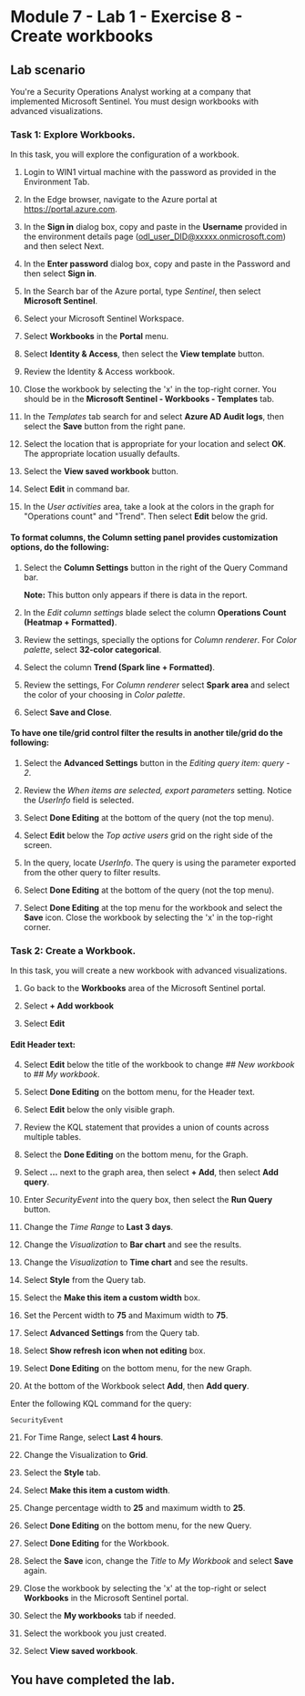 # Module 7 - Lab 1 - Exercise 8 - Create workbooks

## Lab scenario

You're a Security Operations Analyst working at a company that implemented Microsoft Sentinel. You must design workbooks with advanced visualizations.


### Task 1: Explore Workbooks.

In this task, you will explore the configuration of a workbook.

1. Login to WIN1 virtual machine with the password as provided in the Environment Tab.  

1. In the Edge browser, navigate to the Azure portal at https://portal.azure.com.

1. In the **Sign in** dialog box, copy and paste in the **Username** provided in the environment details page (odl_user_DID@xxxxx.onmicrosoft.com) and then select Next.

1. In the **Enter password** dialog box, copy and paste in the Password and then select **Sign in**.

1. In the Search bar of the Azure portal, type *Sentinel*, then select **Microsoft Sentinel**.

1. Select your Microsoft Sentinel Workspace.

1. Select **Workbooks** in the **Portal** menu.

1. Select **Identity & Access**, then select the **View template** button.

1. Review the Identity & Access workbook.

1. Close the workbook by selecting the 'x' in the top-right corner. You should be in the **Microsoft Sentinel - Workbooks - Templates** tab.

1. In the *Templates* tab search for and select **Azure AD Audit logs**, then select the **Save** button from the right pane. 

1. Select the location that is appropriate for your location and select **OK**. The appropriate location usually defaults.

1. Select the **View saved workbook** button.

1. Select **Edit** in command bar.

1. In the *User activities* area, take a look at the colors in the graph for "Operations count" and "Trend". Then select **Edit** below the grid.

#### To format columns, the Column setting panel provides customization options, do the following:

1. Select the **Column Settings** button in the right of the Query Command bar.

    **Note:** This button only appears if there is data in the report.

1. In the *Edit column settings* blade select the column **Operations Count (Heatmap + Formatted)**.

1. Review the settings, specially the options for *Column renderer*. For *Color palette*, select **32-color categorical**.

1. Select the column **Trend (Spark line + Formatted)**.

1. Review the settings, For *Column renderer* select **Spark area** and select the color of your choosing in *Color palette*.

1. Select **Save and Close**.

#### To have one tile/grid control filter the results in another tile/grid do the following:

1. Select the **Advanced Settings** button in the *Editing query item: query - 2*.

1. Review the *When items are selected, export parameters* setting. Notice the *UserInfo* field is selected.

1. Select **Done Editing** at the bottom of the query (not the top menu).

1. Select **Edit** below the *Top active users* grid on the right side of the screen.  

1. In the query, locate *UserInfo*. The query is using the parameter exported from the other query to filter results.

1. Select **Done Editing** at the bottom of the query (not the top menu).

1. Select **Done Editing** at the top menu for the workbook and select the **Save** icon. Close the workbook by selecting the 'x' in the top-right corner.


### Task 2: Create a Workbook.

In this task, you will create a new workbook with advanced visualizations.

1. Go back to the **Workbooks** area of the Microsoft Sentinel portal.

1. Select **+ Add workbook**

1. Select **Edit**

#### Edit Header text:

4. Select **Edit** below the title of the workbook to change *## New workbook* to *## My workbook*.

5. Select **Done Editing** on the bottom menu, for the Header text.

6. Select **Edit** below the only visible graph.

7. Review the KQL statement that provides a union of counts across multiple tables.

8. Select the **Done Editing** on the bottom menu, for the Graph.

9. Select **...** next to the graph area, then select **+ Add**, then select **Add query**.

10. Enter *SecurityEvent* into the query box, then select the **Run Query** button.

11. Change the *Time Range* to **Last 3 days**.

12. Change the *Visualization* to **Bar chart** and see the results.

13. Change the *Visualization* to **Time chart** and see the results.

14. Select **Style** from the Query tab.

15. Select the **Make this item a custom width** box.

16. Set the Percent width to **75** and Maximum width to **75**.

17. Select **Advanced Settings** from the Query tab.

18. Select **Show refresh icon when not editing** box. 

19. Select **Done Editing** on the bottom menu, for the new Graph.

20. At the bottom of the Workbook select **Add**, then **Add query**.

Enter the following KQL command for the query:

```KQL
SecurityEvent
```

21. For Time Range, select **Last 4 hours**.

22. Change the Visualization to **Grid**.

23. Select the **Style** tab.

24. Select **Make this item a custom width**.

25. Change percentage width to **25** and maximum width to **25**. 

26. Select **Done Editing** on the bottom menu, for the new Query.

27. Select **Done Editing** for the Workbook.

28. Select the **Save** icon, change the *Title* to *My Workbook* and select **Save** again.

29. Close the workbook by selecting the 'x' at the top-right or select **Workbooks** in the Microsoft Sentinel portal.

30. Select the **My workbooks** tab if needed.

31. Select the workbook you just created.

32. Select **View saved workbook**.

## You have completed the lab.
